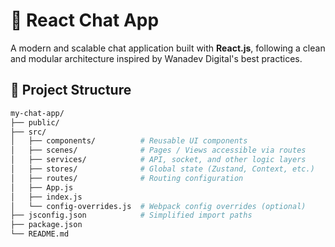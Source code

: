 # 💬 React Chat App

A modern and scalable chat application built with **React.js**, following a clean and modular architecture inspired by Wanadev Digital's best practices.

## 📁 Project Structure

```bash
my-chat-app/
├── public/
├── src/
│   ├── components/          # Reusable UI components
│   ├── scenes/              # Pages / Views accessible via routes
│   ├── services/            # API, socket, and other logic layers
│   ├── stores/              # Global state (Zustand, Context, etc.)
│   ├── routes/              # Routing configuration
│   ├── App.js
│   ├── index.js
│   └── config-overrides.js  # Webpack config overrides (optional)
├── jsconfig.json            # Simplified import paths
├── package.json
└── README.md
